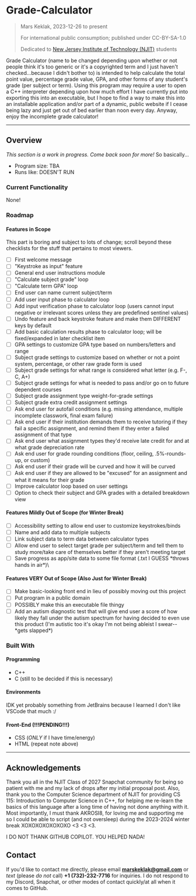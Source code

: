 # Grade-Calculator
> Mars Keklak, 2023-12-26 to present
>
> For international public consumption; published under CC-BY-SA-1.0
>
> Dedicated to [New Jersey Institute of Technology (NJIT)](https://www.njit.edu/) students

Grade Calculator (name to be changed depending upon whether or not people think it's too generic or it's a copyrighted term and I just haven't checked...because I didn't bother to) is intended to help calculate the total point value, percentage grade value, GPA, and other forms of any student's grade (per subject or term). Using this program may require a user to open a C++ interpreter depending upon how much effort I have currently put into exporting this into an executable, but I hope to find a way to make this into an installable application and/or part of a dynamic, public website if I cease being lazy and just get out of bed earlier than noon every day. Anyway, enjoy the incomplete grade calculator!

---

## Overview
*This section is a work in progress. Come back soon for more!*
So basically...
- Program size: TBA
- Runs like: DOESN'T RUN
### Current Functionality
None!
### Roadmap
#### Features in Scope
This part is boring and subject to lots of change; scroll beyond these checklists for the stuff that pertains to most viewers.
- [ ] First welcome message
- [ ] "Keystroke as input" feature
- [ ] General end user instructions module
- [ ] "Calculate subject grade" loop
- [ ] "Calculate term GPA" loop
- [ ] End user can name current subject/term
- [ ] Add user input phase to calculator loop
- [ ] Add input verification phase to calculator loop (users cannot input negative or irrelevant scores unless they are predefined sentinel values)
- [ ] Undo feature and back keystroke feature and make them DIFFERENT keys by default
- [ ] Add basic calculation results phase to calculator loop; will be fixed/expanded in later checklist item
- [ ] GPA settings to customize GPA type based on numbers/letters and range
- [ ] Subject grade settings to customize based on whether or not a point system, percentage, or other raw grade form is used
- [ ] Subject grade settings for what range is considered what letter (e.g. F-, C, A+)
- [ ] Subject grade settings for what is needed to pass and/or go on to future dependent courses
- [ ] Subject grade assignment type weight-for-grade settings
- [ ] Subject grade extra credit assignment settings
- [ ] Ask end user for autofail conditions (e.g. missing attendance, multiple incomplete classwork, final exam failure)
- [ ] Ask end user if their institution demands them to receive tutoring if they fail a specific assignment, and remind them if they enter a failed assignment of that type
- [ ] Ask end user what assignment types they'd receive late credit for and at what grade depreciation rate
- [ ] Ask end user for grade rounding conditions (floor, ceiling, .5%-rounds-up, or custom)
- [ ] Ask end user if their grade will be curved and how it will be curved
- [ ] Ask end user if they are allowed to be "excused" for an assignment and what it means for their grade
- [ ] Improve calculator loop based on user settings
- [ ] Option to check their subject and GPA grades with a detailed breakdown view
#### Features Mildly Out of Scope (for Winter Break)
- [ ] Accessibility setting to allow end user to customize keystrokes/binds
- [ ] Name and add data to multiple subjects
- [ ] Link subject data to term data between calculator types
- [ ] Allow end user to select target grade per subject/term and tell them to study more/take care of themselves better if they aren't meeting target
- [ ] Save progress as app/site data to some file format (.txt I GUESS \*throws hands in air\*)\
#### Features VERY Out of Scope (Also Just for Winter Break)
- [ ] Make basic-looking front end in lieu of possibly moving out this project
- [ ] Put program in a public domain
- [ ] POSSIBLY make this an executable file thingy
- [ ] Add an autism diagnostic test that will give end user a score of how likely they fall under the autism spectrum for having decided to even use this product (I'm autistic too it's okay I'm not being ableist I swear--\*gets slapped\*)
### Built With
#### Programming
- C++
- C (still to be decided if this is necessary)
#### Environments
IDK yet probably something from JetBrains because I learned I don't like VSCode that much :/
#### Front-End (!!!PENDING!!!)
- CSS (*ONLY* if I have time/energy)
- HTML (repeat note above)

---

## Acknowledgements
Thank you all in the NJIT Class of 2027 Snapchat community for being so patient with me and my lack of drops after my initial proposal post. Also, thank you to the Computer Science department of NJIT for providing CS 115: Introduction to Computer Science in C++, for helping me re-learn the basics of this language after a long time of having not done anything with it. Most importantly, I must thank AKROSI8, for loving me and supporting me so I could be able to script (and not oversleep) during the 2023-2024 winter break XOXOXOXOXOXOXO <3 <3 <3.

I DO NOT THANK GITHUB COPILOT. YOU HELPED NADA!
## Contact
If you'd like to contact me directly, please email **marskeklak@gmail.com** or *text* (please *do not* call) **+1 (732)-232-7716** for inquiries. I do not respond to my Discord, Snapchat, or other modes of contact quickly/at all when it comes to GitHub.
